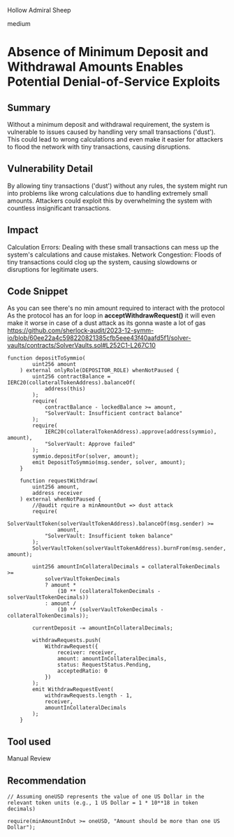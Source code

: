 Hollow Admiral Sheep

medium

# Absence of Minimum Deposit and Withdrawal Amounts Enables Potential Denial-of-Service Exploits

## Summary
Without a minimum deposit and withdrawal requirement, the system is vulnerable to issues caused by handling very small transactions ('dust'). This could lead to wrong calculations and even make it easier for attackers to flood the network with tiny transactions, causing disruptions.

## Vulnerability Detail
By allowing tiny transactions ('dust') without any rules, the system might run into problems like wrong calculations due to handling extremely small amounts. Attackers could exploit this by overwhelming the system with countless insignificant transactions.
## Impact
Calculation Errors: Dealing with these small transactions can mess up the system's calculations and cause mistakes.
Network Congestion: Floods of tiny transactions could clog up the system, causing slowdowns or disruptions for legitimate users.
## Code Snippet
As you can see there's no min amount required to interact with the protocol 
As the protocol has an for loop in **acceptWithdrawRequest()** it will even make it worse in case of a dust attack as its gonna waste a lot of gas 
https://github.com/sherlock-audit/2023-12-symm-io/blob/60ee22a4c598220821385cfb5eee43f40aafd5f1/solver-vaults/contracts/SolverVaults.sol#L252C1-L267C10
```solidity
function depositToSymmio(
        uint256 amount
    ) external onlyRole(DEPOSITOR_ROLE) whenNotPaused {
        uint256 contractBalance = IERC20(collateralTokenAddress).balanceOf(
            address(this)
        );
        require(
            contractBalance - lockedBalance >= amount,
            "SolverVault: Insufficient contract balance"
        );
        require(
            IERC20(collateralTokenAddress).approve(address(symmio), amount),
            "SolverVault: Approve failed"
        );
        symmio.depositFor(solver, amount);
        emit DepositToSymmio(msg.sender, solver, amount);
    }
```
```solidity
    function requestWithdraw(
        uint256 amount,
        address receiver
    ) external whenNotPaused {
        //@audit rquire a minAmountOut => dust attack
        require(
            SolverVaultToken(solverVaultTokenAddress).balanceOf(msg.sender) >=
                amount,
            "SolverVault: Insufficient token balance"
        );
        SolverVaultToken(solverVaultTokenAddress).burnFrom(msg.sender, amount);

        uint256 amountInCollateralDecimals = collateralTokenDecimals >=
            solverVaultTokenDecimals
            ? amount *
                (10 ** (collateralTokenDecimals - solverVaultTokenDecimals))
            : amount /
                (10 ** (solverVaultTokenDecimals - collateralTokenDecimals));

        currentDeposit -= amountInCollateralDecimals;

        withdrawRequests.push(
            WithdrawRequest({
                receiver: receiver,
                amount: amountInCollateralDecimals,
                status: RequestStatus.Pending,
                acceptedRatio: 0
            })
        );
        emit WithdrawRequestEvent(
            withdrawRequests.length - 1,
            receiver,
            amountInCollateralDecimals
        );
    }
```

## Tool used

Manual Review

## Recommendation
```solidity
// Assuming oneUSD represents the value of one US Dollar in the relevant token units (e.g., 1 US Dollar = 1 * 10**18 in token decimals)

require(minAmountInOut >= oneUSD, "Amount should be more than one US Dollar");

```